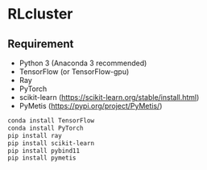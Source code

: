 # RLcluster

## Requirement
- Python 3 (Anaconda 3 recommended)
- TensorFlow (or TensorFlow-gpu)
- Ray
- PyTorch
- scikit-learn (https://scikit-learn.org/stable/install.html)
- PyMetis (https://pypi.org/project/PyMetis/)

```bash
conda install TensorFlow
conda install PyTorch
pip install ray
pip install scikit-learn
pip install pybind11
pip install pymetis
```
